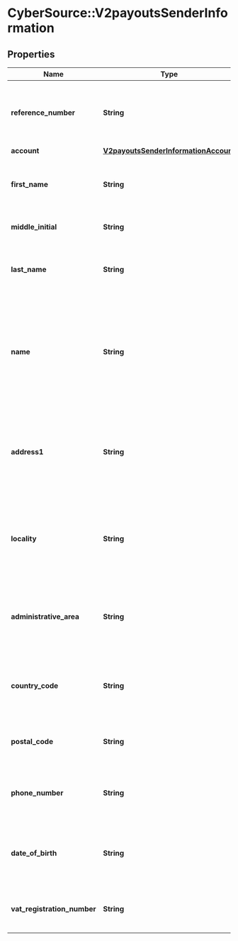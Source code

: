 # CyberSource::V2payoutsSenderInformation

## Properties
Name | Type | Description | Notes
------------ | ------------- | ------------- | -------------
**reference_number** | **String** | Reference number generated by you that uniquely identifies the sender. | [optional] 
**account** | [**V2payoutsSenderInformationAccount**](V2payoutsSenderInformationAccount.md) |  | [optional] 
**first_name** | **String** | First name of sender (Optional). * CTV (14) * Paymentech (30)  | [optional] 
**middle_initial** | **String** | Recipient middle initial (Optional).  | [optional] 
**last_name** | **String** | Recipient last name (Optional). * CTV (14) * Paymentech (30)  | [optional] 
**name** | **String** | Name of sender.  **Funds Disbursement**  This value is the name of the originator sending the funds disbursement. * CTV, Paymentech (30)  | [optional] 
**address1** | **String** | Street address of sender.  **Funds Disbursement**  This value is the address of the originator sending the funds disbursement.  | [optional] 
**locality** | **String** | City of sender.  **Funds Disbursement**  This value is the city of the originator sending the funds disbursement.  | [optional] 
**administrative_area** | **String** | Senderâ€™s state. Use the State, Province, and Territory Codes for the United States and Canada.  | [optional] 
**country_code** | **String** | Country of sender. Use the ISO Standard Country Codes. * CTV (3)  | [optional] 
**postal_code** | **String** | Senderâ€™s postal code. Required only for FDCCompass. | [optional] 
**phone_number** | **String** | Senderâ€™s phone number. Required only for FDCCompass. | [optional] 
**date_of_birth** | **String** | Senderâ€™s date of birth in YYYYMMDD format. Required only for FDCCompass. | [optional] 
**vat_registration_number** | **String** | Customer&#39;s government-assigned tax identification number.  | [optional] 


